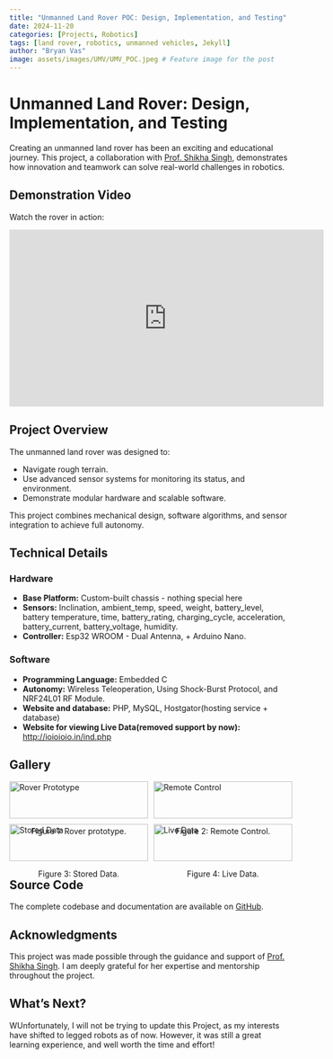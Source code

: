 ```yaml
---
title: "Unmanned Land Rover POC: Design, Implementation, and Testing"
date: 2024-11-20
categories: [Projects, Robotics]
tags: [land rover, robotics, unmanned vehicles, Jekyll]
author: "Bryan Vas"
image: assets/images/UMV/UMV_POC.jpeg # Feature image for the post
---
```


# Unmanned Land Rover: Design, Implementation, and Testing

Creating an unmanned land rover has been an exciting and educational journey. This project, a collaboration with [Prof. Shikha Singh](https://iitism.irins.org/profile/215120), demonstrates how innovation and teamwork can solve real-world challenges in robotics.

## Demonstration Video

Watch the rover in action:

<iframe width="560" height="315" src="https://www.youtube.com/embed/6zfTf6diOmM" 
frameborder="0" allow="accelerometer; autoplay; clipboard-write; encrypted-media; gyroscope; picture-in-picture" 
allowfullscreen></iframe>

## Project Overview

The unmanned land rover was designed to:
- Navigate rough terrain.
- Use advanced sensor systems for monitoring its status, and environment.
- Demonstrate modular hardware and scalable software.

This project combines mechanical design, software algorithms, and sensor integration to achieve full autonomy.

## Technical Details

### Hardware
- **Base Platform:** Custom-built chassis - nothing special here
- **Sensors:** Inclination, ambient_temp, speed, weight, battery_level, battery temperature, time, battery_rating, charging_cycle, acceleration, battery_current, battery_voltage, humidity.
- **Controller:** Esp32 WROOM - Dual Antenna, + Arduino Nano.

### Software
- **Programming Language:** Embedded C
- **Autonomy:** Wireless Teleoperation, Using Shock-Burst Protocol, and NRF24L01 RF Module.
- **Website and database:** PHP, MySQL, Hostgator(hosting service + database)
- **Website for viewing Live Data(removed support by now):** http://ioioioio.in/ind.php

## Gallery

<div style="display: grid; grid-template-columns: repeat(2, 1fr); gap: 10px;">
  <div>
    <img src="_site/assets/images/UMV/UMV_POC.jpeg" alt="Rover Prototype" style="width: 100%;">
    <p style="text-align: center;">Figure 1: Rover prototype.</p>
  </div>
  <div>
    <img src="_site/assets/images/UMV/umv_transmitter.jpeg" alt="Remote Control" style="width: 100%;">
    <p style="text-align: center;">Figure 2: Remote Control.</p>
  </div>
  <div>
    <img src="_site/assets/images/UMV/Hostgator_data_example.png" alt="Stored Data" style="width: 100%;">
    <p style="text-align: center;">Figure 3: Stored Data.</p>
  </div>
  <div>
    <img src="_site/assets/images/UMV/umv_live_page.jpeg" alt="Live Data" style="width: 100%;">
    <p style="text-align: center;">Figure 4: Live Data.</p>
  </div>
</div>


## Source Code

The complete codebase and documentation are available on [GitHub](https://github.com/bryanvas-cpu/UMV).

## Acknowledgments

This project was made possible through the guidance and support of [Prof. Shikha Singh](https://www.linkedin.com/in/professor-profile/). I am deeply grateful for her expertise and mentorship throughout the project.

## What’s Next?

WUnfortunately, I will not be trying to update this Project, as my interests have shifted to legged robots as of now. However, it was still a great learning experience, and well worth the time and effort!